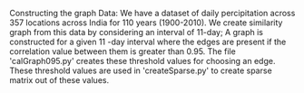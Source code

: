 Constructing the graph Data:
  We have a dataset of daily percipitation across 357 locations across India for 110 years (1900-2010).
  We create similarity graph from this data by considering an interval of 11-day; A graph is constructed for a given 11 -day    interval where the edges are present if the correlation value between them is greater than 0.95.
  The file 'calGraph095.py' creates these threshold values for choosing an edge. 
  These threshold values are used in 'createSparse.py' to create sparse matrix out of these values.
